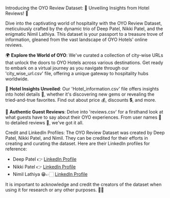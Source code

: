 Introducing the OYO Review Dataset: 🌟 Unveiling Insights from Hotel Reviews! 🌟

Dive into the captivating world of hospitality with the OYO Review Dataset, meticulously crafted by the dynamic trio of Deep Patel, Nikki Patel, and the enigmatic Nimil Lathiya. This dataset is your passport to a treasure trove of information, gleaned from the vast landscape of OYO Hotels' online reviews.

🌍 **Explore the World of OYO**: We've curated a collection of city-wise URLs that unlock the doors to OYO Hotels across various destinations. Get ready to embark on a virtual journey as you navigate through our 'city_wise_url.csv' file, offering a unique gateway to hospitality hubs worldwide.

🏨 **Hotel Insights Unveiled**: Our 'Hotel_information.csv' file offers insights into hotel details 🏩, whether it's discovering new gems or revealing the tried-and-true favorites. Find out about price 💰, discounts 💲, and more.

📝 **Authentic Guest Reviews**: Delve into 'reviews.csv' for a firsthand look at what guests have to say about their OYO experiences. From user names 👤 to detailed reviews 📖, we've got it all.

Credit and LinkedIn Profiles:
The OYO Review Dataset was created by Deep Patel, Nikki Patel, and Nimil. They can be credited for their efforts in creating and curating the dataset. Here are their LinkedIn profiles for reference:

- Deep Patel 👉 [LinkedIn Profile](https://www.linkedin.com/in/deep-patel-55ab48199/)
- Nikki Patel 👉 [LinkedIn Profile](https://www.linkedin.com/in/nikipatel9/)
- Nimil Lathiya 😁👉🏻 [LinkedIn Profile](https://www.linkedin.com/in/nimil-lathiya-059a281b1/)

It is important to acknowledge and credit the creators of the dataset when using it for research or any other purposes. 🙌🎉
